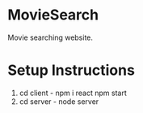 # MovieSearch
Movie searching website.

# Setup Instructions
1. cd client - npm i react
               npm start
2. cd server - node server
